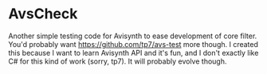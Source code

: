 AvsCheck
=============

Another simple testing code for Avisynth to ease development of core filter. You'd probably want https://github.com/tp7/avs-test more though. I created this because I want to learn Avisynth API and it's fun, and I don't exactly like C# for this kind of work (sorry, tp7). It will probably evolve though.
